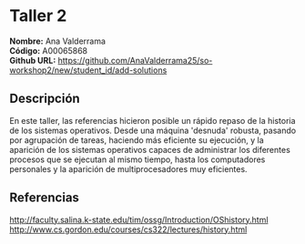 # Taller 2

**Nombre:** Ana Valderrama   
**Código:** A00065868  
**Github URL:** https://github.com/AnaValderrama25/so-workshop2/new/student_id/add-solutions
## Descripción

En este taller, las referencias hicieron posible un rápido repaso de la historia de los sistemas operativos. Desde una máquina 'desnuda' robusta, pasando por agrupación de tareas, haciendo más eficiente su ejecución, y la aparición de los sistemas operativos capaces de administrar los diferentes procesos que se ejecutan al mismo tiempo, hasta los computadores personales y la aparición de multiprocesadores muy eficientes. 


## Referencias

http://faculty.salina.k-state.edu/tim/ossg/Introduction/OShistory.html  
http://www.cs.gordon.edu/courses/cs322/lectures/history.html
